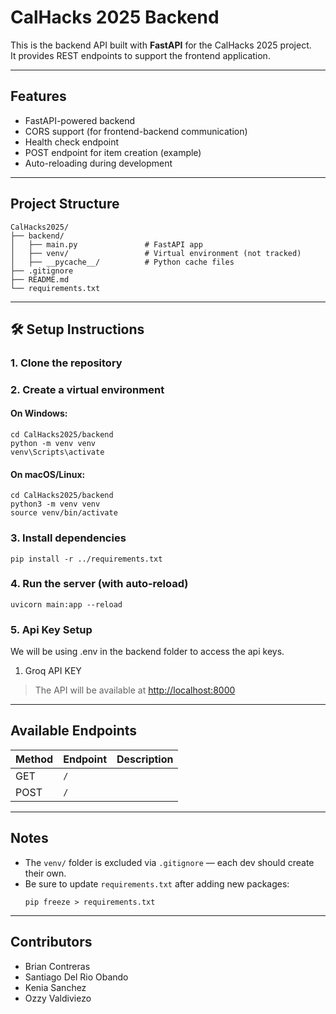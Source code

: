 # CalHacks 2025 Backend

This is the backend API built with **FastAPI** for the CalHacks 2025 project.  
It provides REST endpoints to support the frontend application.

---

## Features

- FastAPI-powered backend
- CORS support (for frontend-backend communication)
- Health check endpoint
- POST endpoint for item creation (example)
- Auto-reloading during development

---

## Project Structure

```
CalHacks2025/
├── backend/
│   ├── main.py               # FastAPI app
│   ├── venv/                 # Virtual environment (not tracked)
│   ├── __pycache__/          # Python cache files
├── .gitignore
├── README.md
└── requirements.txt
```

---

## 🛠️ Setup Instructions

### 1. Clone the repository


### 2. Create a virtual environment

####  On Windows:
```
cd CalHacks2025/backend
python -m venv venv
venv\Scripts\activate
```

####  On macOS/Linux:
```
cd CalHacks2025/backend
python3 -m venv venv
source venv/bin/activate
```

### 3. Install dependencies
```
pip install -r ../requirements.txt
```

### 4. Run the server (with auto-reload)
```
uvicorn main:app --reload
```
### 5. Api Key Setup

We will be using .env in the backend folder to access the api keys.
1. Groq API KEY

> The API will be available at [http://localhost:8000](http://localhost:8000)

---

## Available Endpoints

| Method | Endpoint         | Description               |
|--------|------------------|---------------------------|
| GET    | `/`              |                           |
| POST   | `/`              |                           |

---

## Notes

- The `venv/` folder is excluded via `.gitignore` — each dev should create their own.
- Be sure to update `requirements.txt` after adding new packages:  
  ```
  pip freeze > requirements.txt
  ```

---

## Contributors

- Brian Contreras
- Santiago Del Rio Obando
- Kenia Sanchez
- Ozzy Valdiviezo

